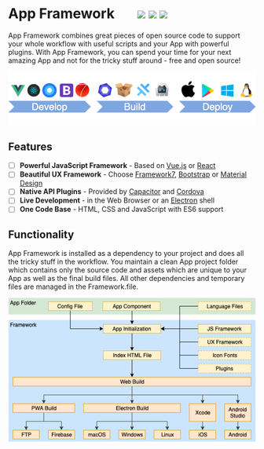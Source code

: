 # App Framework &nbsp; &nbsp; &nbsp; [![](https://img.shields.io/npm/dt/app-framework.svg)](https://www.npmjs.com/package/app-framework) [![](https://img.shields.io/npm/v/app-framework.svg)](https://www.npmjs.com/package/app-framework) [![](https://img.shields.io/npm/l/app-framework.svg)](https://www.npmjs.com/package/app-framework)

App Framework combines great pieces of open source code to support your whole workflow with useful scripts and your App with powerful plugins. With App Framework, you can spend your time for your next amazing App and not for the tricky stuff around - free and open source!

![Process](./docs/images/processSmall.png)

## Features

- [ ] **Powerful JavaScript Framework** - Based on [Vue.js](https://vuejs.org/) or [React](https://reactjs.org/)
- [ ] **Beautiful UX Framework** - Choose [Framework7](https://framework7.io/), [Bootstrap](https://getbootstrap.com/) or [Material Design](https://material.io/design/)
- [ ] **Native API Plugins** - Provided by [Capacitor](https://capacitor.ionicframework.com/) and [Cordova](https://cordova.apache.org/)
- [ ] **Live Development** - in the Web Browser or an [Electron](https://electronjs.org/) shell
- [ ] **One Code Base** - HTML, CSS and JavaScript with ES6 support

## Functionality

App Framework is installed as a dependency to your project and does all the tricky stuff in the workflow. You maintain a clean App project folder which contains only the source code and assets which are unique to your App as well as the final build files. All other dependencies and temporary files are managed in the Framework.file.

![Build Flow](./docs/images/buildFlow.png)
